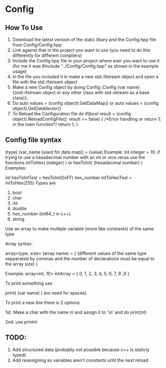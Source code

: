 # Config
## How To Use
1. Download the latest version of the static libary and the Config.hpp file from Config/Config.hpp
2. Link against that in the project you want to use (you need to do this differently for different compilers)
3. Include the Config.hpp file in your project where ever you want to use it (for me it was #include "../Config/Config.hpp" as shown in the example usage)
4. In the file you included it in make a new std::ifstream object and open a file with the std::ifstream object
5. Make a new Config object by doing Config::Config (var name){(std::ifstream object or any other class with std::istream as a base class)};
6. Do auto values = (config object).GetDataMap() or auto values = (config object).GetDataVector()
7. To Reload the Configuration file do if(bool result = (config object).ReloadConfigFile(); result == false) { /\*Error handling or return 1; in the main function\*/ return 1; }
## Config file syntax
(type) (var_name (used for data map)) = (value)
Example:
int integer = 10;
if trying to use a hexadecimal number with an int or vice versa use the functions intToHex( (integer) ) or hexToInt( (hexadecimal number) )
Examples:

int hexToIntTest = hexToInt(0xFF)
hex_number intToHexTest = intToHex(255)
Types are
1. bool
2. char
3. int
4. double
5. hex_number (int64_t in c++)
6. string

Use an array to make multiple variable (more like constants) of the same type

Array syntax:

array<type, size> (array name) = { (different values of the same type sepperated by commas and the number of declarations must be equal to the array size) }

Example:
array<int, 10> intArray = { 0, 1, 2, 3, 4, 5, 6, 7, 8 ,9 }


To print something use

print( (var name) ) (no need for spaces)

To print a new line there is 2 options

1st. Make a char with the name nl and assign it to '\n' and do print(nl)

2nd. use printnl
## TODO:
1. Add structured data (probably not possible because c++ is staticly typed)
2. Add reassigning so variables aren't constants until the next reload
